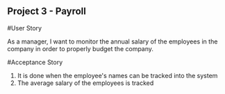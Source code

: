 ## Project 3  - Payroll 


#User Story

As a manager, I want to monitor the annual salary of the employees in the company in order to properly budget the company.

#Acceptance Story

  1) It is done when the employee's names can be tracked into the system
  2) The average salary of the employees is tracked
